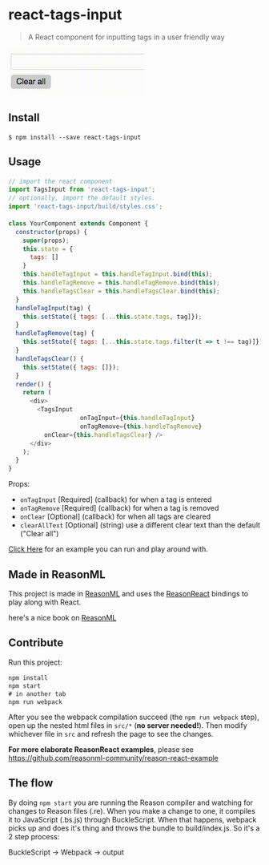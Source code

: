 # react-tags-input

> A React component for inputting tags in a user friendly way

![](showcase.gif)

## Install
```
$ npm install --save react-tags-input
```

## Usage
```js
// import the react component
import TagsInput from 'react-tags-input';
// optionally, import the default styles.
import 'react-tags-input/build/styles.css';

class YourComponent extends Component {
  constructor(props) {
    super(props);
    this.state = {
      tags: []
    }
    this.handleTagInput = this.handleTagInput.bind(this);
    this.handleTagRemove = this.handleTagRemove.bind(this);
    this.handleTagsClear = this.handleTagsClear.bind(this);
  }
  handleTagInput(tag) {
    this.setState({ tags: [...this.state.tags, tag]});
  }
  handleTagRemove(tag) {
    this.setState({ tags: [...this.state.tags.filter(t => t !== tag)]});
  }
  handleTagsClear() {
    this.setState({ tags: []});
  }
  render() {
    return (
      <div>
        <TagsInput
					onTagInput={this.handleTagInput}
					onTagRemove={this.handleTagRemove}
          onClear={this.handleTagsClear} />
      </div>
    );
  }
}
```

Props:
- ```onTagInput``` [Required] (callback) for when a tag is entered
- ```onTagRemove``` [Required] (callback) for when a tag is removed
- ```onClear``` [Optional] (callback) for when all tags are cleared
- ```clearAllText``` [Optional] (string) use a different clear text than the default ("Clear all")


[Click Here](https://github.com/jpsierens/react-tags-input-example) for an example you can run and play around with.

## Made in ReasonML
This project is made in [ReasonML](https://reasonml.github.io/) and uses the [ReasonReact](https://reasonml.github.io/reason-react/) bindings to play along with React.

here's a nice book on [ReasonML](http://reasonmlhub.com/exploring-reasonml/)


## Contribute
Run this project:

```
npm install
npm start
# in another tab
npm run webpack
```

After you see the webpack compilation succeed (the `npm run webpack` step), open up the nested html files in `src/*` (**no server needed!**). Then modify whichever file in `src` and refresh the page to see the changes.

**For more elaborate ReasonReact examples**, please see https://github.com/reasonml-community/reason-react-example

## The flow
By doing ```npm start``` you are running the Reason compiler and watching for changes to Reason files (.re). When you make a change to one, it compiles it to JavaScript (.bs.js) through BuckleScript. When that happens, webpack picks up and does it's thing and throws the bundle to build/index.js. So it's a 2 step process:

BuckleScript -> Webpack -> output
